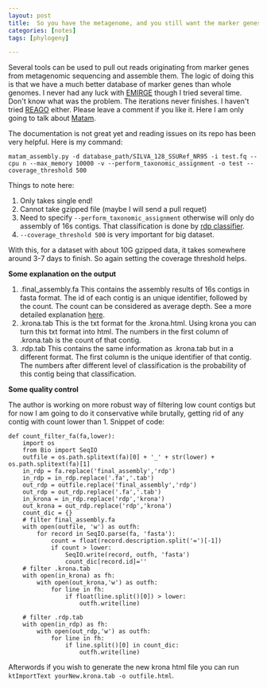 ```yaml
---
layout: post
title:  So you have the metagenome, and you still want the marker genes?  
categories: [notes]  
tags: [phylogeny]

---
```


Several tools can be used to pull out reads originating from marker genes from metagenomic sequencing and assemble them. The logic of doing this is that we have a much better database of marker genes than whole genomes. I never had any luck with [EMIRGE](https://github.com/csmiller/EMIRGE) though I tried several time. Don't know what was the problem. The iterations never finishes. I haven't tried [REAGO](https://academic.oup.com/bioinformatics/article/31/12/i35/215357) either. Please leave a comment if you like it. Here I am only going to talk about [Matam](https://github.com/bonsai-team/matam#de-novo-assembly).

The documentation is not great yet and reading issues on its repo has been very helpful. Here is my command:

	matam_assembly.py -d database_path/SILVA_128_SSURef_NR95 -i test.fq --cpu n --max_memory 10000 -v --perform_taxonomic_assignment -o test --coverage_threshold 500 
	
Things to note here:

1. Only takes single end!
2. Cannot take gzipped file (maybe I will send a pull requet)
3. Need to specify `--perform_taxonomic_assignment` otherwise will only do assembly of 16s contigs. That classification is done by [rdp classifier](https://github.com/rdpstaff/classifier).
4. `--coverage_threshold 500` is very important for big dataset.

With this, for a dataset with about 10G gzipped data, it takes somewhere around 3-7 days to finish. So again setting the coverage threshold helps. 

__Some explanation on the output__

1. .final_assembly.fa This contains the assembly results of 16s contigs in fasta format. The id of each contig is an unique identifier, followed by the count. The count can be considered as average depth. See a more detailed explanation [here](https://github.com/bonsai-team/matam/issues/75). 
2. .krona.tab This is the txt format for the .krona.html. Using krona you can turn this txt format into html. The numbers in the first column of .krona.tab is the count of that contig. 
3. .rdp.tab This contains the same information as .krona.tab but in a different format. The first column is the unique identifier of that contig. The numbers after different level of classification is the probability of this contig being that classification.

__Some quality control__

The author is working on more robust way of filtering low count contigs but for now I am going to do it conservative while brutally, getting rid of any contig with count lower than 1. Snippet of code:

	def count_filter_fa(fa,lower):
	    import os
	    from Bio import SeqIO
	    outfile = os.path.splitext(fa)[0] + '_' + str(lower) + os.path.splitext(fa)[1]
	    in_rdp = fa.replace('final_assembly','rdp')
	    in_rdp = in_rdp.replace('.fa','.tab')
	    out_rdp = outfile.replace('final_assembly','rdp')
	    out_rdp = out_rdp.replace('.fa','.tab')
	    in_krona = in_rdp.replace('rdp','krona')
	    out_krona = out_rdp.replace('rdp','krona')
	    count_dic = {}
	    # filter final_assembly.fa
	    with open(outfile, 'w') as outfh:
	        for record in SeqIO.parse(fa, 'fasta'):
	            count = float(record.description.split('=')[-1])
	            if count > lower:
	                SeqIO.write(record, outfh, 'fasta')
	                count_dic[record.id]=''
	    # filter .krona.tab
	    with open(in_krona) as fh:
	        with open(out_krona,'w') as outfh:
	            for line in fh:
	                if float(line.split()[0]) > lower:
	                    outfh.write(line)
	                    
	    # filter .rdp.tab
	    with open(in_rdp) as fh:
	        with open(out_rdp,'w') as outfh:
	            for line in fh:
	                if line.split()[0] in count_dic:
	                    outfh.write(line)
	                    

Afterwords if you wish to generate the new krona html file you can run `ktImportText yourNew.krona.tab -o outfile.html`.

